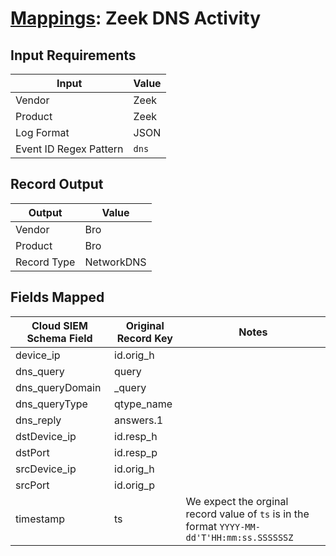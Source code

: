 # [Mappings](README.md): Zeek DNS Activity

## Input Requirements

|Input|Value|
|-----|-----|
|Vendor|Zeek|
|Product|Zeek|
|Log Format|JSON|
|Event ID Regex Pattern|`dns`|

## Record Output

|Output|Value|
|------|-----|
|Vendor|Bro|
|Product|Bro|
|Record Type|NetworkDNS|

## Fields Mapped

|Cloud SIEM Schema Field|Original Record Key|Notes|
|-----------------------|-------------------|-----|
|device_ip|id.orig_h||
|dns_query|query||
|dns_queryDomain|_query||
|dns_queryType|qtype_name||
|dns_reply|answers.1||
|dstDevice_ip|id.resp_h||
|dstPort|id.resp_p||
|srcDevice_ip|id.orig_h||
|srcPort|id.orig_p||
|timestamp|ts|We expect the orginal record value of `ts` is in the format `YYYY-MM-dd'T'HH:mm:ss.SSSSSSZ`|

